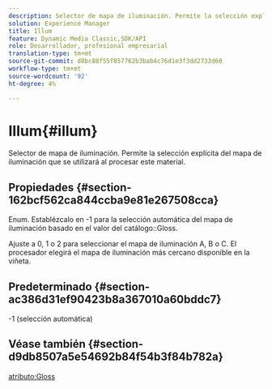 ```yaml
---
description: Selector de mapa de iluminación. Permite la selección explícita del mapa de iluminación que se utilizará al procesar este material.
solution: Experience Manager
title: Illum
feature: Dynamic Media Classic,SDK/API
role: Desarrollador, profesional empresarial
translation-type: tm+mt
source-git-commit: d0bc88f55f857762b3bab4c76d1e3f3dd2733d60
workflow-type: tm+mt
source-wordcount: '92'
ht-degree: 4%

---
```



# Illum{#illum}

Selector de mapa de iluminación. Permite la selección explícita del mapa de iluminación que se utilizará al procesar este material.

## Propiedades {#section-162bcf562ca844ccba9e81e267508cca}

Enum. Establézcalo en -1 para la selección automática del mapa de iluminación basado en el valor del catálogo::Gloss.

Ajuste a 0, 1 o 2 para seleccionar el mapa de iluminación A, B o C. El procesador elegirá el mapa de iluminación más cercano disponible en la viñeta.

## Predeterminado {#section-ac386d31ef90423b8a367010a60bddc7}

-1 (selección automática)

## Véase también {#section-d9db8507a5e54692b84f54b3f84b782a}

[atributo:Gloss](../../../../../ir-api/material-cat/image-rendering-api-ref/c-ir-material-catalog/c-ir-material-data-reference/r-ir-cat-gloss.md#reference-5277f62a67e2408ab94699aa712f1eeb)

